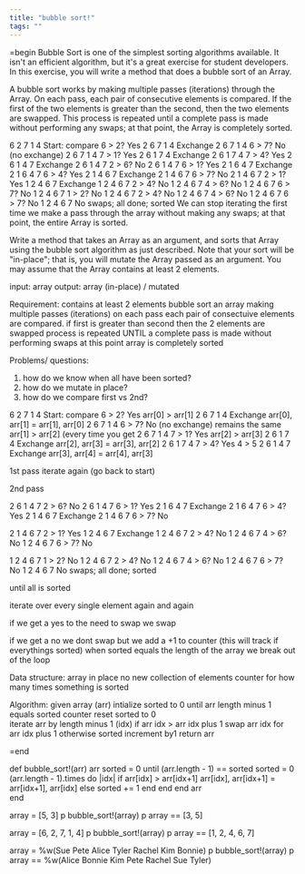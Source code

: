 ```yaml
---
title: "bubble sort!"
tags: ""
---
```


=begin
Bubble Sort is one of the simplest sorting algorithms available. It isn't an efficient algorithm, but it's a great exercise for student developers. In this exercise, you will write a method that does a bubble sort of an Array.

A bubble sort works by making multiple passes (iterations) through the Array. On each pass, each pair of consecutive elements is compared. If the first of the two elements is greater than the second, then the two elements are swapped. This process is repeated until a complete pass is made without performing any swaps; at that point, the Array is completely sorted.

6  2  7  1  4  Start: compare 6 > 2? Yes
2  6  7  1  4  Exchange
2  6  7  1  4  6 > 7? No (no exchange)
2  6  7  1  4  7 > 1? Yes
2  6  1  7  4  Exchange
2  6  1  7  4  7 > 4? Yes
2  6  1  4  7  Exchange
2  6  1  4  7  2 > 6? No
2  6  1  4  7  6 > 1? Yes
2  1  6  4  7  Exchange
2  1  6  4  7  6 > 4? Yes
2  1  4  6  7  Exchange
2  1  4  6  7  6 > 7? No
2  1  4  6  7  2 > 1? Yes
1  2  4  6  7  Exchange
1  2  4  6  7  2 > 4? No
1  2  4  6  7  4 > 6? No
1  2  4  6  7  6 > 7? No
1  2  4  6  7  1 > 2? No
1  2  4  6  7  2 > 4? No
1  2  4  6  7  4 > 6? No
1  2  4  6  7  6 > 7? No
1  2  4  6  7  No swaps; all done; sorted
We can stop iterating the first time we make a pass through the array without making any swaps; at that point, the entire Array is sorted.

Write a method that takes an Array as an argument, and sorts that Array using the bubble sort algorithm as just described. Note that your sort will be "in-place"; that is, you will mutate the Array passed as an argument. You may assume that the Array contains at least 2 elements.

input: array
output: array (in-place) / mutated 

Requirement:
contains at least 2 elements
bubble sort an array
making multiple passes (iterations)
on each pass each pair of consectuive elements are compared. 
if first is greater than second
then the 2 elements are swapped
process is repeated UNTIL a complete pass is made without performing swaps
at this point array is completely sorted

Problems/ questions:

1.  how do we know when all have been sorted?
2.  how do we mutate in place?
3.  how do we compare first vs 2nd? 

6  2  7  1  4  Start: compare 6 > 2? Yes arr[0]  > arr[1]
2  6  7  1  4  Exchange arr[0], arr[1] = arr[1], arr[0] 
2  6  7  1  4  6 > 7? No (no exchange) remains the same arr[1] > arr[2] \(every time you get
2  6  7  1  4  7 > 1? Yes arr[2] > arr[3] 
2  6  1  7  4  Exchange arr[2], arr[3] = arr[3], arr[2]
2  6  1  7  4  7 > 4? Yes 4 > 5 
2  6  1  4  7  Exchange arr[3], arr[4] = arr[4], arr[3]

1st pass
iterate again (go back to start)

2nd pass

2  6  1  4  7  2 > 6? No 
2  6  1  4  7  6 > 1? Yes 
2  1  6  4  7  Exchange
2  1  6  4  7  6 > 4? Yes 
2  1  4  6  7  Exchange 
2  1  4  6  7  6 > 7? No

2  1  4  6  7  2 > 1? Yes
1  2  4  6  7  Exchange
1  2  4  6  7  2 > 4? No
1  2  4  6  7  4 > 6? No
1  2  4  6  7  6 > 7? No

1  2  4  6  7  1 > 2? No
1  2  4  6  7  2 > 4? No
1  2  4  6  7  4 > 6? No
1  2  4  6  7  6 > 7? No
1  2  4  6  7  No swaps; all done; sorted

until all is sorted

iterate over every single element again and again

if  we get a yes to the need to swap 
we swap

if we get a no
we dont swap but we add a +1 to counter (this will track if everythings sorted)
when sorted equals the length of the array we break out of the loop

Data structure:
array in place
no new collection of elements
counter for how many times something is sorted

Algorithm:
given array (arr)
intialize sorted to 0
until arr length minus 1 equals sorted counter
    reset sorted to 0  
    iterate arr by length minus 1 (idx)
      if arr idx > arr idx plus 1
         swap arr idx for arr idx plus 1
      otherwise
          sorted increment by1
return arr          

=end

def bubble_sort!(arr)
  arr
  sorted = 0
  until (arr.length - 1) == sorted
    sorted = 0
    (arr.length - 1).times do |idx|
      if arr[idx] > arr[idx+1]
        arr[idx], arr[idx+1] = arr[idx+1], arr[idx]
      else
        sorted += 1
      end
    end
  end
  arr  
end

array = [5, 3]
p bubble_sort!(array)
p array == [3, 5]

array = [6, 2, 7, 1, 4]
p bubble_sort!(array)
p array == [1, 2, 4, 6, 7]

array = %w(Sue Pete Alice Tyler Rachel Kim Bonnie)
p bubble_sort!(array)
p array == %w(Alice Bonnie Kim Pete Rachel Sue Tyler)
